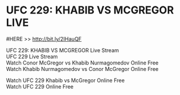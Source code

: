 # UFC 229: KHABIB VS MCGREGOR LIVE
#HERE >> http://bit.ly/2IHauQF

UFC 229: KHABIB VS MCGREGOR Live Stream
</br>
UFC 229 Live Stream
</br>
Watch Conor McGregor vs Khabib Nurmagomedov Online Free
</br>
Watch Khabib Nurmagomedov vs Conor McGregor Online Free</br>

Watch UFC 229 Khabib vs McGregor Online Free
</br>
Watch UFC 229 Online Free</br>
